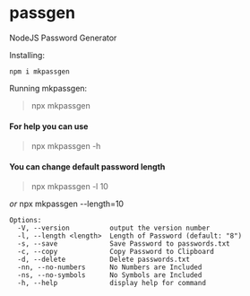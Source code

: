 # passgen
NodeJS Password Generator

Installing:
```
npm i mkpassgen
```

Running mkpassgen:
> npx mkpassgen

#### For help you can use
> npx mkpassgen -h

#### You can change default password length
> npx mkpassgen -l 10

_or_
npx mkpassgen --length=10

```
Options:
  -V, --version          output the version number
  -l, --length <length>  Length of Password (default: "8")
  -s, --save             Save Password to passwords.txt
  -c, --copy             Copy Password to Clipboard
  -d, --delete           Delete passwords.txt
  -nn, --no-numbers      No Numbers are Included
  -ns, --no-symbols      No Symbols are Included
  -h, --help             display help for command
```